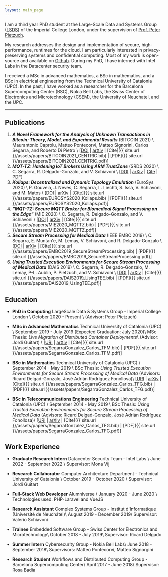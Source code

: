 ```yaml
---
layout: main_page
---
```


I am a third year PhD student at the Large-Scale Data and Systems Group ([LSDS](https://lsds.doc.ic.ac.uk/)) of the Imperial College London, under the supervision of [Prof. Peter Pietzuch](https://www.doc.ic.ac.uk/~prp/).

My research addresses the design and implementation of secure, high-performance, runtimes for the cloud.
I am particularly interested in privacy-preserving systems and confidential computing.
Most of my work is open-source and available on [Github](https://github.com/csegarragonz).
During my PhD, I have interned with Intel Labs in the Datacenter security team.

I received a MSc in advanced mathematics, a BSc in mathematics, and a BSc in electrical engineering from the Technical University of Catalonia (UPC).
In the past, I have worked as a researcher for the Barcelona Supercomputing Center (BSC), Nokia Bell Labs, the Swiss Center of Electronics and Microtechnology (CSEM), the University of Neuchatel, and the UPC.

---

## Publications

1. **_A Novel Framework for the Analysis of Unknown Transactions in Bitcoin: Theory, Model, and Experimental Results_** (BITCOIN 2021) \\
Maurantonio Caprolu, Matteo Pontecorvi, Matteo Signorini, Carlos Segarra, and Roberto Di Pietro \\
[[DOI](broken) | [arXiv](https://arxiv.org/pdf/2103.09459.pdf) | [Cite]({{ site.url }}/assets/papers/BITCOIN2021_CENTRIC.bib) | [PDF]({{ site.url }}/assets/papers/BITCOIN2021_CENTRIC.pdf)]
1. **_MQT-TZ: Hardening IoT Brokers Using ARM TrustZone_** (SRDS 2020) \\
C. Segarra, R. Delgado-Gonzalo, and V. Schiavoni \\
[[DOI](broken) | [arXiv](http://arxiv.org/abs/2007.12442) | [Cite](broken) | [PDF](broken)]
1. **_Kollaps: Decentralized and Dynamic Topology Emulation_** (EuroSys 2020) \\
P. Gouveia, J. Neves, C. Segarra, L. Liechti, S. Issa, V. Schiavoni, and M. Matos \\
[[DOI](https://dl.acm.org/doi/abs/10.1145/3342195.3387540) | [arXiv](https://arxiv.org/abs/2004.02253) | [Cite]({{ site.url }}/assets/papers/EUROSYS2020_Kollaps.bib) | [PDF]({{ site.url }}/assets/papers/EUROSYS2020_Kollaps.pdf)]
1. **_"MQT-TZ: Secure MQTT Broker for Biomedical Signal Processing on the Edge"_** (MIE 2020) \\
C. Segarra, R. Delgado-Gonzalo, and V. Schiavoni \\
[[DOI](https://doi.org/10.3233/shti200177) | [arXiv](https://arxiv.org/abs/2007.01555) | [Cite]({{ site.url }}/assets/papers/MIE2020_MQTTZ.bib) | [PDF]({{ site.url }}/assets/papers/MIE2020_MQTTZ.pdf)]
2.  **_Secure Stream Processing for Medical Data_** (IEEE EMBC 2019) \\
C. Segarra, E. Muntan\'e, M. Lemay, V. Schiavoni, and  R. Delgado-Gonzalo \\
[[DOI](https://doi.org/10.1109/EMBC.2019.8856334) | [arXiv](https://arxiv.org/abs/1907.12242) | [Cite]({{ site.url }}/assets/papers/EMBC2019_SecureStreamProcessing.bib) | [PDF]({{ site.url }}/assets/papers/EMBC2019_SecureStreamProcessing.pdf)]
3. **_Using Trusted Execution Environments for Secure Stream Processing of Medical Data_** (DAIS 2019) \\
C. Segarra, R. Delgado-Gonzalo, M. Lemay, P-L. Aublin, P. Pietzuch, and V. Schiavoni \\
[[DOI](https://doi.org/10.1007/978-3-030-22496-7_6) | [arXiv](https://arxiv.org/abs/1906.07072) | [Cite]({{ site.url }}/assets/papers/DAIS2019_UsingTEE.bib) | [PDF]({{ site.url }}/assets/papers/DAIS2019_UsingTEE.pdf)]

## Education

* **PhD in Computing** LargeScale Data & Systems Group - Imperial College London \\
  October 2020 - Present \\
  (Advisor: Peter Pietzuch)

* **MSc in Advanced Mathematics** Technical University of Catalonia (UPC) \\
  September 2019 - July 2019 (Expected Graduation: July 2020)\\
  MSc Thesis: _Live Migration of Distributed Container Deployments_\\
  (Advisor: Jordi Guitart) \\
[[URI](https://upcommons.upc.edu/handle/2117/328099) | [arXiv](broken) | [Cite]({{ site.url }}/assets/papers/SegarraGonzalez_Carlos_TFM.bib) | [PDF]({{ site.url }}/assets/papers/SegarraGonzalez_Carlos_TFM.pdf)]

* **BSc in Mathematics** Technical University of Catalonia (UPC) \\
  September 2014 - May 2019 \\
  BSc Thesis: _Using Trusted Execution Environments for Secure Stream Processing of Medical Data_ (Advisors: Ricard Delgad-Gonzalo, José Adrián Rodríguez Fonollosa)\\
[[URI](http://hdl.handle.net/2117/169114) | [arXiv](broken) | [Cite]({{ site.url }}/assets/papers/SegarraGonzalez_Carlos_TFG.bib) | [PDF]({{ site.url }}/assets/papers/SegarraGonzalez_Carlos_TFG.pdf)]

* **BSc in Telecommunications Engineering** Technical University of Catalonia (UPC) \\
  September 2014 - May 2019 \\
  BSc Thesis: _Using Trusted Execution Environments for Secure Stream Processing of Medical Data_ (Advisors: Ricard Delgad-Gonzalo, José Adrián Rodríguez Fonollosa)\\
[[URI](http://hdl.handle.net/2117/169114) | [arXiv](broken) | [Cite]({{ site.url }}/assets/papers/SegarraGonzalez_Carlos_TFG.bib) | [PDF]({{ site.url }}/assets/papers/SegarraGonzalez_Carlos_TFG.pdf)]

## Work Experience

* **Graduate Research Intern** Datacenter Security Team - Intel Labs \\
  June 2022 - September 2022 \\
  Supervisor: Mona Vij

* **Research Collaborator** Computer Architecture Department - Technical University of Catalonia \\
  October 2019 - October 2020 \\
  Supervisor: Jordi Guitart

* **Full-Stack Web Developer** Alumniverse \\
  January 2020 - June 2020 \\
  Technologies used: PHP-Laravel and VueJS

* **Research Assistant** Complex Systems Group - Institut d'Informatique (Université de Neuchâtel)\\
  August 2019 - December 2019\\
  Supervisor: Valerio Schiavoni

* **Trainee** Embedded Software Group - Swiss Center for Electronics and Microtechnology\\
  October 2018 - July 2019\\
  Supervisor: Ricard Delgado

* **Summer Intern** Cybersecurity Group - Nokia Bell Labs\\
  June 2018 - September 2018\\
  Supervisors: Matteo Pontecorvi, Matteo Signorgini

* **Research Student** Workflows and Distributed Computing Group - Barcelona Supercomputing Center\\
  April 2017 - June 2018\\
  Supervisor: Rosa Badia

